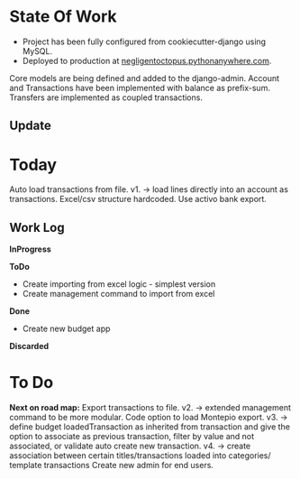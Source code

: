 # State Of Work

* Project has been fully configured from cookiecutter-django using MySQL.
* Deployed to production at [negligentoctopus.pythonanywhere.com](negligentoctopus.pythonanywhere.com).

Core models are being defined and added to the django-admin.
Account and Transactions have been implemented with balance as prefix-sum.
Transfers are implemented as coupled transactions.

## Update

# Today

Auto load transactions from file.
v1. ->
    load lines directly into an account as transactions.
    Excel/csv structure hardcoded.
    Use activo bank export.

## Work Log
__InProgress__

__ToDo__
* Create importing from excel logic - simplest version
* Create management command to import from excel

__Done__
* Create new budget app

__Discarded__

# To Do

__Next on road map:__
    Export transactions to file.
        v2. -> extended management command to be more modular. Code option to load Montepio export.
        v3. -> define budget loadedTransaction as inherited from transaction and give the option to associate as previous transaction, filter by value and not associated, or validate auto create new transaction.
        v4. -> create association between certain titles/transactions loaded into categories/ template transactions
    Create new admin for end users.
